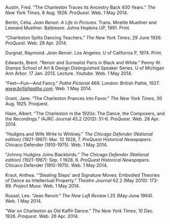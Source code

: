 Austin, Fred. “The Charleston Traces its Ancestry Back 400 Years.” *The New York Times*, 8 Aug. 1926. *ProQuest*. Web. 1 May 2014.

Bertin, Célia. *Jean Renoir: A Life in Pictures*. Trans. Mireille Muellner and Leonard Muellner. Baltimore: Johns Hopkins UP, 1991. Print.

“Charleston Splits Dancing Teachers.” *The New York Times*, 29 June 1926. *ProQuest*. Web. 28 Apr. 2014.

Durgnat, Raymond. *Jean Renoir*. Los Angeles: U of California P, 1974. Print.

Edwards, Brent. “Renoir and Surrealist Paris in Black and White.” Penny W. Stamps School of Art & Design Distinguished Speaker Series. U of Michigan Ann Arbor. 17 Jan. 2013. Lecture. *Youtube*. Web. 1 May 2014.

“Feet—Fun—And Fancy.” *Pathé Pictorial* 469. London: British Pathé, 1927. *www.britishpathe.com*. Web. 1 May 2014.

Grant, Jane. “The Charleston Prances into Favor.” *The New York Times*, 30 Aug. 1925. Proquest.

Haim, Albert. "The Charleston in the 1920s: The Dance, the Composers, and the Recordings." IAJRC Journal 45.2 (2012): 51-6. *ProQuest*. Web. 28 Apr. 2014.

“Hudgins and Wife Write to Whitney.” *The Chicago Defender (National edition) (1921-1967)*: Mar. 10 1928, 7. *ProQuest Historical Newspapers*. Chicaco Defender (1910-1975). Web. 1 May 2014.

“Johnny Hudgins Joins Blackbirds.” *The Chicago Defender (National edition) (1921-1967)*: Sep. 1 1928, 6. *ProQuest Historical Newspapers*. Chicaco Defender (1910-1975). Web. 1 May 2014.

Kraut, Anthea. “‘Stealing Steps’ and Signature Moves: Embodied Theories of Dance as Intellectual Property.” *Theatre Journal* 62.2 (May 2010): 173-89. *Project Muse*. Web. 1 May 2014.

Russel, Lee. “Jean Renoir.” *The New Left Review* I.25 (May-June 1964). Web. 1 May 2014.

“War on Charleston as Old Kaffir Dance.” *The New York Times*, 10 Dec. 1926. *Proquest*. Web. 26 Apr. 2014.